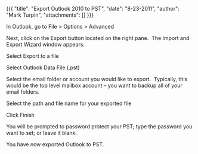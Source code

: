 {{{
  "title": "Export Outlook 2010 to PST",
  "date": "8-23-2011",
  "author": "Mark Turpin",
  "attachments": []
}}}

<p>In Outlook, go to File &gt; Options &gt; Advanced</p>
<p>Next, click on the Export button located on the right pane.&nbsp; The Import and Export Wizard window appears.</p>
<p>Select Export to a file</p>
<p>Select Outlook Data File (.pst)</p>
<p>Select the email folder or account you would like to export.&nbsp; Typically, this would be the top level mailbox account – you want to backup all of your email folders.</p>
<p>Select the path and file name for your exported file</p>
<p>Click Finish</p>
<p>You will be prompted to password protect your PST; type the password you want to set; or leave it blank.&nbsp; </p>
<p>You have now exported Outlook to PST.</p>